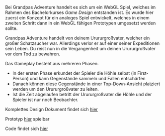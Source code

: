 Bei Grandpas Adventure handelt es sich um ein WebGL Spiel, welches im Rahmen des Bachelorkurses *Game Design* entstanden ist. 
Es wurde hier zuerst ein Konzept für ein analoges Spiel entwickelt, welches in einem zweiten Schritt dann in ein WebGL fähigen Prototypen umgesetzt werden sollte.

Grandpas Adventure handelt von deinem Urururgroßvater, welcher ein großer Schatzsucher war. Allerdings verlor er auf einer seiner Expeditionen sein Leben.
Du reist nun in die Vergangenheit um deinen Urururgroßvater vor dem Tod zu bewahren. 

Das Gameplay besteht aus mehreren Phasen.
- In der ersten Phase erkundet der Spieler die Höhle selbst (in First-Person) und kann Gegenstände sammeln und Fallen entschärfen
- Danach können diese Gegenstände in einer Top-Down-Ansicht platziert werden um den Urururgroßvater zu leiten.
- Ist die Zeit abgelaufen betritt der Urururgroßvater die Höhle und der Spieler ist nur noch Beobachter.

Komplettes Design Dokument findet sich [hier](Grandpas_Adventure.pdf)

Prototyp [hier](Game/index.html) spielbar

Code findet sich [hier](https://github.com/P34nut/GrandpasAdventure)

